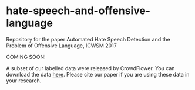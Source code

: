 # hate-speech-and-offensive-language
Repository for the paper Automated Hate Speech Detection and the Problem of Offensive Language, ICWSM 2017

COMING SOON!

A subset of our labelled data were released by CrowdFlower. You can download the
data [here](https://www.crowdflower.com/data/hate-speech-identification/). Please cite our paper if you are using these data in your research.

